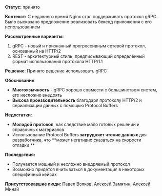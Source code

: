 **Статус:** принято

**Контекст:**
С недавнего время Nginx стал поддерживать протокол gRPC. Было высказано предложение реализовать бекенд приложения с его использованием

**Рассмотренные варианты:**
1. gRPC - новый и признанный прогрессивным сетевой протокол, основанный на HTTP/2
2. REST - архитектурный стиль, предписывающий определённый формат использования протокола HTTP/1.1

**Решение**:
Принято решение использовать gRPC

**Обоснование**:
- **Многоязычность** - gRPC хорошо совмести с большинством систем, его несложно внедрять
- **Высока производительность** благодаря протоколу HTTP/2 и сериализации данных с помощью Protocol Buffers

**Недостатки**:
- **Молодой протокол**, как следствие мало готовых решений и справочных материалов
- Использование Protocol Buffers **затрудняет чтение данных** для разработчика, что **может негативно сказаться на скорости отладки **

**Последствия:**
- Получается мощный и несложно внедряемый протокол
- Возможно придётся вчитываться в документация в некоторых специфичный кейсах

**Присутствовавшие люди:**
Павел Волков, Алексей Замятин, Алексей Минай